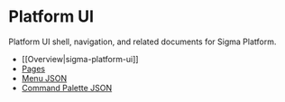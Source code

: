 # Platform UI

Platform UI shell, navigation, and related documents for Sigma Platform.

- [[Overview|sigma-platform-ui]]
- [Pages](Sigma/sigma-platform/ui/pages)
- [Menu JSON](Sigma/sigma-platform/ui/menu.json)
- [Command Palette JSON](Sigma/sigma-platform/ui/command_palette.json)
